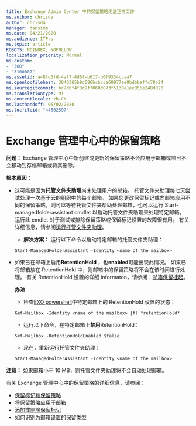 ```yaml
---
title: Exchange Admin Center 中的保留策略无法正常工作
ms.author: chrisda
author: chrisda
manager: dansimp
ms.date: 04/21/2020
ms.audience: ITPro
ms.topic: article
ROBOTS: NOINDEX, NOFOLLOW
localization_priority: Normal
ms.custom:
- "308"
- "3100007"
ms.assetid: a48fd5fd-4af7-4d5f-b617-b0f9334ccaa7
ms.openlocfilehash: 3040365b9d686bcbcce60977ee9bdbbaffc70b24
ms.sourcegitcommit: bc7d6f4f3c9f7060d073f5130e1ec856e248d020
ms.translationtype: MT
ms.contentlocale: zh-CN
ms.lasthandoff: 06/02/2020
ms.locfileid: "44502597"
---
```

# <a name="retention-policies-in-exchange-admin-center"></a>Exchange 管理中心中的保留策略

 **问题：** Exchange 管理中心中新创建或更新的保留策略不会应用于邮箱或项目不会移动到存档邮箱或将其删除。 
  
 **根本原因：**
  
- 这可能是因为**托管文件夹助理**尚未处理用户的邮箱。 托管文件夹助理每七天尝试处理一次基于云的组织中的每个邮箱。 如果您更改保留标记或向邮箱应用不同的保留策略，则可以等待托管文件夹帮助处理邮箱，也可以运行 Start-managedfolderassistant cmdlet 以启动托管文件夹助理来处理特定邮箱。 运行此 cmdlet 对于测试或排除保留策略或保留标记设置的故障很有用。 有关详细信息，请参阅[运行托管文件夹助理](https://msdn.microsoft.com/library/gg271153%28v=exchsrvcs.149%29.aspx#managedfolderassist)。
    
  - **解决方案：** 运行以下命令以启动特定邮箱的托管文件夹助理：
    
  ```
  Start-ManagedFolderAssistant -Identity <name of the mailbox>
  ```

- 如果已在邮箱上启用**RetentionHold** ，也**enabled**可能出现此情况。 如果已将邮箱放在 RetentionHold 中，则邮箱中的保留策略将不会在该时间进行处理。 有关 RetentionHold 设置的详细 informaton，请参阅：[邮箱保留挂起](https://docs.microsoft.com/exchange/security-and-compliance/messaging-records-management/mailbox-retention-hold)。
    
    **办法**
    
  - 检查[EXO powershell](https://docs.microsoft.com/powershell/exchange/exchange-online/connect-to-exchange-online-powershell/connect-to-exchange-online-powershell?view=exchange-ps)中特定邮箱上的 RetentionHold 设置的状态：
    
  ```
  Get-Mailbox -Identity <name of the mailbox> |fl *retentionHold*
  ```

  - 运行以下命令，在特定邮箱上**禁用**RetentionHold：
    
  ```
  Set-Mailbox -RetentionHoldEnabled $false
  ```

  - 现在，重新运行托管文件夹助理：
    
  ```
  Start-ManagedFolderAssistant -Identity <name of the mailbox>
  ```

 **注意：** 如果邮箱小于 10 MB，则托管文件夹助理将不会自动处理邮箱。
 
有关 Exchange 管理中心中的保留策略的详细信息，请参阅：
- [保留标记和保留策略](https://docs.microsoft.com/exchange/security-and-compliance/messaging-records-management/retention-tags-and-policies)
- [将保留策略应用于邮箱](https://docs.microsoft.com/exchange/security-and-compliance/messaging-records-management/apply-retention-policy)
- [添加或删除保留标记](https://docs.microsoft.com/exchange/security-and-compliance/messaging-records-management/add-or-remove-retention-tags)
- [如何识别为邮箱设置的保留类型](https://docs.microsoft.com/microsoft-365/compliance/identify-a-hold-on-an-exchange-online-mailbox)
